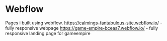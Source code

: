# Webflow
Pages i built using webflow.
https://calmings-fantabulous-site.webflow.io/ - fully responsive webpage 
https://game-empire-bceaa7.webflow.io/ - fully responsive landing page for gameempire
